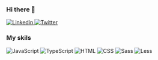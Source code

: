 ### Hi there 👋

<div>
  <a href="https://www.linkedin.com/in/serhii-kukhar-bbab10125/">
    <img src="https://img.shields.io/badge/LinkedIn-blue?logo=Linkedin&logoColor=white" alt="Linkedin" />
  </a>
  <a href="https://twitter.com/kukhar707">
    <img src="https://img.shields.io/badge/Twitter-blue?logo=Twitter&logoColor=white" alt="Twitter" />
  </a>
</div>

### My skils

<div>
  <img src="https://img.shields.io/badge/JavaScript-black?logo=Javascript&logoColor=yellow" alt="JavaScript" />
  <img src="https://img.shields.io/badge/TypeScript-blue?logo=Typescript&logoColor=white" alt="TypeScript" />
  <img src="https://img.shields.io/badge/HTML-orange?logo=html&logoColor=white" alt="HTML" />
  <img src="https://img.shields.io/badge/CSS-blue?logo=Css&logoColor=white" alt="CSS" />
  <img src="https://img.shields.io/badge/Sass-pink?logo=Sass&logoColor=white" alt="Sass" />
  <img src="https://img.shields.io/badge/Less-blue?logo=Less&logoColor=white" alt="Less" />
</div>

<!--
**kukhars707/kukhars707** is a ✨ _special_ ✨ repository because its `README.md` (this file) appears on your GitHub profile.

Here are some ideas to get you started:

- 🔭 I’m currently working on ...
- 🌱 I’m currently learning ...
- 👯 I’m looking to collaborate on ...
- 🤔 I’m looking for help with ...
- 💬 Ask me about ...
- 📫 How to reach me: ...
- 😄 Pronouns: ...
- ⚡ Fun fact: ...
-->
